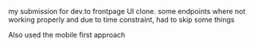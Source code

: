 my submission for dev.to frontpage UI clone. some endpoints where not working properly and due to time constraint, had to skip some things

Also used the mobile first approach